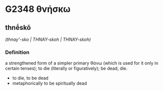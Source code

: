 # G2348 θνήσκω

## thnḗskō

_(thnay'-sko | THNAY-skoh | THNAY-skoh)_

### Definition

a strengthened form of a simpler primary θάνω (which is used for it only in certain tenses); to die (literally or figuratively); be dead, die.

- to die, to be dead
- metaphorically to be spiritually dead


